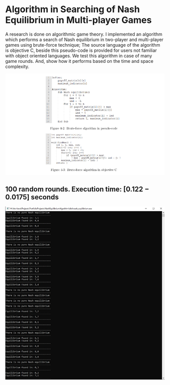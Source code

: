 # Algorithm in Searching of Nash Equilibrium in Multi-player Games
A research is done on algorithmic game theory. I implemented
an algorithm which performs a search of Nash equilibrium in two-player
and multi-player games using brute-force technique;
The source language of the algorithm is objective C, beside this pseudo-code is
provided for users not familiar with object oriented languages. We test this algorithm
in case of many game rounds. And, show how it performs based on the time and space
complexity.

![GitHub Logo](/Markdown/ne.png)

## 100 random rounds. Execution time: [0.122 − 0.0175] seconds

![GitHub Logo](/test/e2e.jpg)

